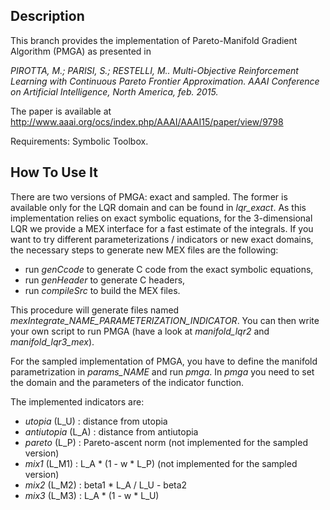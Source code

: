 Description
-----------

This branch provides the implementation of Pareto-Manifold Gradient Algorithm (PMGA) as presented in

*PIROTTA, M.; PARISI, S.; RESTELLI, M.. Multi-Objective Reinforcement Learning with Continuous Pareto Frontier Approximation. AAAI Conference on Artificial Intelligence, North America, feb. 2015.*

The paper is available at http://www.aaai.org/ocs/index.php/AAAI/AAAI15/paper/view/9798

Requirements: Symbolic Toolbox.


How To Use It
-------------

There are two versions of PMGA: exact and sampled. The former is available only for the LQR domain and can be found in *lqr_exact*. As this implementation relies on exact symbolic equations, for the 3-dimensional LQR we provide a MEX interface for a fast estimate of the integrals. If you want to try different parameterizations / indicators or new exact domains, the necessary steps to generate new MEX files are the following:

 - run *genCcode* to generate C code from the exact symbolic equations,
 - run *genHeader* to generate C headers,
 - run *compileSrc* to build the MEX files.

This procedure will generate files named *mexIntegrate_NAME_PARAMETERIZATION_INDICATOR*.
You can then write your own script to run PMGA (have a look at *manifold_lqr2* and *manifold_lqr3_mex*).

For the sampled implementation of PMGA, you have to define the manifold parametrization in *params_NAME* and run *pmga*. In *pmga* you need to set the domain and the parameters of the indicator function.

The implemented indicators are:

 - *utopia* (L_U)     : distance from utopia
 - *antiutopia* (L_A) : distance from antiutopia
 - *pareto* (L_P)     : Pareto-ascent norm (not implemented for the sampled version)
 - *mix1* (L_M1)      : L_A * (1 - w * L_P) (not implemented for the sampled version)
 - *mix2* (L_M2)      : beta1 * L_A / L_U - beta2
 - *mix3* (L_M3)      : L_A * (1 - w * L_U)
